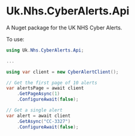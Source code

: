 # Uk.Nhs.CyberAlerts.Api
A Nuget package for the UK NHS Cyber Alerts.

To use:

```C#
using Uk.Nhs.CyberAlerts.Api;

...

using var client = new CyberAlertClient();

// Get the first page of 10 alerts
var alertsPage = await client
	.GetPageAsync(1)
	.ConfigureAwait(false);

// Get a single alert
var alert = await client
	.GetAsync("CC-3327")
	.ConfigureAwait(false);

